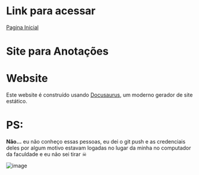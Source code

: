 # Link para acessar

[Pagina Inicial](https://pcastroneto.github.io/gh-senai-ads-castro/)

# Site para Anotações

# Website

Este website é construído usando [Docusaurus](https://docusaurus.io/), um moderno gerador de site estático.


# PS:
**Não...** eu não conheço essas pessoas, eu dei o git push e as credenciais deles por algum motivo estavam logadas no lugar 
da minha no computador da faculdade e eu não sei tirar ☠

![image](https://github.com/user-attachments/assets/8018dbbd-c573-4244-83d6-f20c850b1eb9)
